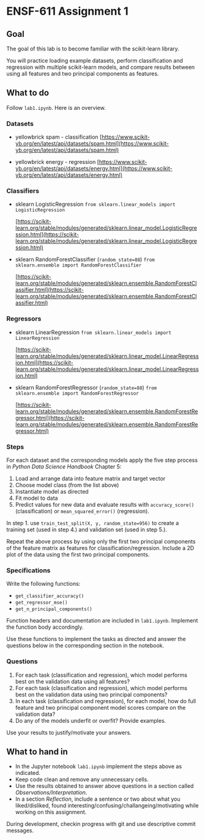 # ENSF-611 Assignment 1

## Goal

The goal of this lab is to become familiar with the scikit-learn library.

You will practice loading example datasets, perform classification and regression with multiple scikit-learn models, and compare results between using all features and two principal components as features.

## What to do

Follow `lab1.ipynb`. Here is an overview.

### Datasets

- yellowbrick spam - classification [https://www.scikit-yb.org/en/latest/api/datasets/spam.html](https://www.scikit-yb.org/en/latest/api/datasets/spam.html)

- yellowbrick energy - regression [https://www.scikit-yb.org/en/latest/api/datasets/energy.html](https://www.scikit-yb.org/en/latest/api/datasets/energy.html)

### Classifiers

- sklearn LogisticRegression `from sklearn.linear_models import LogisticRegression`

  [https://scikit-learn.org/stable/modules/generated/sklearn.linear_model.LogisticRegression.html](https://scikit-learn.org/stable/modules/generated/sklearn.linear_model.LogisticRegression.html)

- sklearn RandomForestClassifier (`random_state=88`) `from sklearn.ensemble import RandomForestClassifier`

  [https://scikit-learn.org/stable/modules/generated/sklearn.ensemble.RandomForestClassifier.html](https://scikit-learn.org/stable/modules/generated/sklearn.ensemble.RandomForestClassifier.html)

### Regressors

- sklearn LinearRegression `from sklearn.linear_models import LinearRegression`

  [https://scikit-learn.org/stable/modules/generated/sklearn.linear_model.LinearRegression.html](https://scikit-learn.org/stable/modules/generated/sklearn.linear_model.LinearRegression.html)

- sklearn RandomForestRegressor (`random_state=88`) `from sklearn.ensemble import RandomForestRegressor`

  [https://scikit-learn.org/stable/modules/generated/sklearn.ensemble.RandomForestRegressor.html](https://scikit-learn.org/stable/modules/generated/sklearn.ensemble.RandomForestRegressor.html)

### Steps

For each dataset and the corresponding models apply the five step process in _Python Data Science Handbook_ Chapter 5:

1. Load and arrange data into feature matrix and target vector
2. Choose model class (from the list above)
3. Instantiate model as directed
4. Fit model to data
5. Predict values for new data and evaluate results with `accuracy_score()`(classification) or `mean_squared_error()` (regression).

In step 1. use `train_test_split(X, y, random_state=956)` to create a training set (used in step 4.) and validation set (used in step 5.).

Repeat the above process by using only the first two principal components of the feature matrix as features for classification/regression. Include a 2D plot of the data using the first two principal components.

### Specifications

Write the following functions:

- `get_classifier_accuracy()`
- `get_regressor_mse()`
- `get_n_principal_components()`

Function headers and documentation are included in `lab1.ipynb`. Implement the function body accordingly.

Use these functions to implement the tasks as directed and answer the questions below in the corresponding section in the notebook.

### Questions

1. For each task (classification and regression), which model performs best on the validation data using all features?
2. For each task (classification and regression), which model performs best on the validation data using two principal components?
3. In each task (classification and regression), for each model, how do full feature and two principal component model scores compare on the validation data?
4. Do any of the models underfit or overfit? Provide examples.

Use your results to justify/motivate your answers.

## What to hand in

- In the Jupyter notebook `lab1.ipynb` implement the steps above as indicated.
- Keep code clean and remove any unnecessary cells.
- Use the results obtained to answer above questions in a section called _Observations/Interpretation_.
- In a section _Reflection_, include a sentence or two about what you liked/disliked, found interesting/confusing/challangeing/motivating while working on this assignment.

During development, checkin progress with git and use descriptive commit messages.

